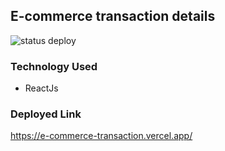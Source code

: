 ## E-commerce transaction details
![status deploy](https://img.shields.io/badge/vercel-success-green)

### Technology Used
- ReactJs

### Deployed Link
https://e-commerce-transaction.vercel.app/
